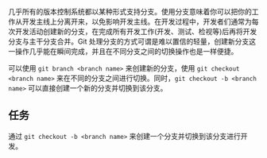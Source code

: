 几乎所有的版本控制系统都以某种形式支持分支。使用分支意味着你可以把你的工作从开发主线上分离开来，以免影响开发主线。在开发过程中，开发者们通常为每次开发活动创建新的分支，在完成所有开发工作(开发、测试、检视等)后再将开发分支与主干分支合并。Git 处理分支的方式可谓是难以置信的轻量，创建新分支这一操作几乎能在瞬间完成，并且在不同分支之间的切换操作也是一样便捷。

可以使用 `git branch <branch name>` 来创建新的分支，使用 `git checkout <branch name>` 来在不同的分支之间进行切换。同时，`git checkout -b <branch name>` 可以直接创建一个新的分支并切换到该分支。

## 任务

通过 `git checkout -b <branch name>` 来创建一个分支并切换到该分支进行开发。